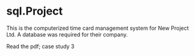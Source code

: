 # sql.Project
This is the computerized time card management system for New Project Ltd. A database was required for their company.

Read the pdf; case study 3
